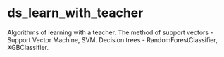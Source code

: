 # ds_learn_with_teacher

Algorithms of learning with a teacher. 
The method of support vectors - Support Vector Machine, SVM. 
Decision trees - RandomForestClassifier, XGBClassifier.

